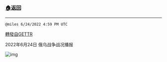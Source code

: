 ###  [:house:返回](README.md)
---


`@miles 6/24/2022 4:59 PM UTC`

[轉發自GETTR](https://gettr.com/post/p1fkvtw865d)

2022年6月24日 俄乌战争战况播报

![img](https://media.gettr.com/group42/origin/2022/06/24/16/cd817194-7fe2-f196-b715-19800f80a534/6383d6c383a688bc0ce747d8282e44b3.jpeg)
